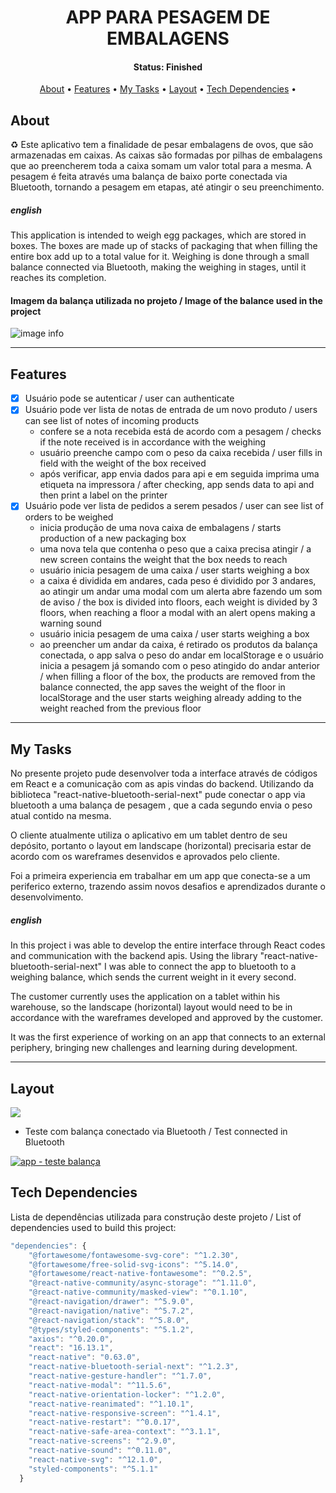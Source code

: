 <h1 align='center'>
APP PARA PESAGEM DE EMBALAGENS
</h1>

<h4 align="center"> 
	 Status: Finished
</h4>

<p align="center">
 <a href="#about">About</a> •
 <a href="#features">Features</a> •
  <a href="#tech-stack">My Tasks</a> •
 <a href="#layout">Layout</a> • 
 <a href="#tech-stack">Tech Dependencies</a> •

</p>

## About

♻️ Este aplicativo tem a finalidade de pesar embalagens de ovos, que são armazenadas em caixas. As caixas são formadas por pilhas de embalagens que ao preencherem toda a caixa somam um valor total para a mesma. A pesagem é feita através uma balança de baixo porte conectada via Bluetooth, tornando a pesagem em etapas, até atingir o seu preenchimento.

##### english

This application is intended to weigh egg packages, which are stored in boxes. The boxes are made up of stacks of packaging that when filling the entire box add up to a total value for it. Weighing is done through a small balance connected via Bluetooth, making the weighing in stages, until it reaches its completion.

#### Imagem da balança utilizada no projeto / Image of the balance used in the project

![image info](https://16706.cdn.simplo7.net/static/16706/sku/linha-balancas-balancas-novas-balanca-toledo-9094-6-15-30kg--p-1599157498648.jpg)

---

## Features

- [x] Usuário pode se autenticar / user can authenticate
- [x] Usuário pode ver lista de notas de entrada de um novo produto / users can see list of notes of incoming products
  - confere se a nota recebida está de acordo com a pesagem / checks if the note received is in accordance with the weighing
  - usuário preenche campo com o peso da caixa recebida / user fills in field with the weight of the box received
  - após verificar, app envia dados para api e em seguida imprima uma etiqueta na impressora / after checking, app sends data to api and then print a label on the printer
- [x] Usuário pode ver lista de pedidos a serem pesados / user can see list of orders to be weighed
  - inicia produção de uma nova caixa de embalagens / starts production of a new packaging box
  - uma nova tela que contenha o peso que a caixa precisa atingir / a new screen contains the weight that the box needs to reach
  - usuário inicia pesagem de uma caixa / user starts weighing a box
  - a caixa é dividida em andares, cada peso é dividido por 3 andares, ao atingir um andar uma modal com um alerta abre fazendo um som de aviso / the box is divided into floors, each weight is divided by 3 floors, when reaching a floor a modal with an alert opens making a warning sound
  - usuário inicia pesagem de uma caixa / user starts weighing a box
  - ao preencher um andar da caixa, é retirado os produtos da balança conectada, o app salva o peso do andar em localStorage e o usuário inicia a pesagem já somando com o peso atingido do andar anterior / when filling a floor of the box, the products are removed from the balance connected, the app saves the weight of the floor in localStorage and the user starts weighing already adding to the weight reached from the previous floor

---

## My Tasks

No presente projeto pude desenvolver toda a interface através de códigos em React e a comunicação com as apis vindas do backend. Utilizando da biblioteca "react-native-bluetooth-serial-next" pude conectar o app via bluetooth a uma balança de pesagem , que a cada segundo envia o peso atual contido na mesma.

O cliente atualmente utiliza o aplicativo em um tablet dentro de seu depósito, portanto o layout em landscape (horizontal) precisaria estar de acordo com os wareframes desenvidos e aprovados pelo cliente.

Foi a primeira experiencia em trabalhar em um app que conecta-se a um periferico externo, trazendo assim novos desafios e aprendizados durante o desenvolvimento.

##### english

In this project i was able to develop the entire interface through React codes and communication with the backend apis. Using the library "react-native-bluetooth-serial-next" I was able to connect the app to bluetooth to a weighing balance, which sends the current weight in it every second.

The customer currently uses the application on a tablet within his warehouse, so the landscape (horizontal) layout would need to be in accordance with the wareframes developed and approved by the customer.

It was the first experience of working on an app that connects to an external periphery, bringing new challenges and learning during development.

---

## Layout

![](gif-hlplast-app.gif)

- Teste com balança conectado via Bluetooth / Test connected in Bluetooth

[![app - teste balança](https://i.imgur.com/WVLji1L.png)](https://youtu.be/taqgwDc-Qa8)

## Tech Dependencies

Lista de dependências utilizada para construção deste projeto / List of dependencies used to build this project:

```javascript
"dependencies": {
    "@fortawesome/fontawesome-svg-core": "^1.2.30",
    "@fortawesome/free-solid-svg-icons": "^5.14.0",
    "@fortawesome/react-native-fontawesome": "^0.2.5",
    "@react-native-community/async-storage": "^1.11.0",
    "@react-native-community/masked-view": "^0.1.10",
    "@react-navigation/drawer": "^5.9.0",
    "@react-navigation/native": "^5.7.2",
    "@react-navigation/stack": "^5.8.0",
    "@types/styled-components": "^5.1.2",
    "axios": "^0.20.0",
    "react": "16.13.1",
    "react-native": "0.63.0",
    "react-native-bluetooth-serial-next": "^1.2.3",
    "react-native-gesture-handler": "^1.7.0",
    "react-native-modal": "^11.5.6",
    "react-native-orientation-locker": "^1.2.0",
    "react-native-reanimated": "^1.10.1",
    "react-native-responsive-screen": "^1.4.1",
    "react-native-restart": "^0.0.17",
    "react-native-safe-area-context": "^3.1.1",
    "react-native-screens": "^2.9.0",
    "react-native-sound": "^0.11.0",
    "react-native-svg": "^12.1.0",
    "styled-components": "^5.1.1"
  }
```
